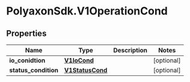 # PolyaxonSdk.V1OperationCond

## Properties

Name | Type | Description | Notes
------------ | ------------- | ------------- | -------------
**io_conidtion** | [**V1IoCond**](V1IoCond.md) |  | [optional] 
**status_condition** | [**V1StatusCond**](V1StatusCond.md) |  | [optional] 


